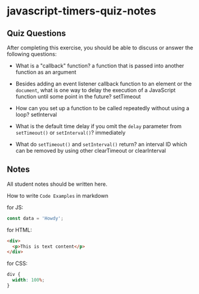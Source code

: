 # javascript-timers-quiz-notes

## Quiz Questions

After completing this exercise, you should be able to discuss or answer the following questions:

- What is a "callback" function?
  a function that is passed into another function as an argument

- Besides adding an event listener callback function to an element or the `document`, what is one way to delay the execution of a JavaScript function until some point in the future?
  setTimeout

- How can you set up a function to be called repeatedly without using a loop?
  setInterval

- What is the default time delay if you omit the `delay` parameter from `setTimeout()` or `setInterval()`?
  immediately

- What do `setTimeout()` and `setInterval()` return?
  an interval ID which can be removed by using other clearTimeout or clearInterval

## Notes

All student notes should be written here.

How to write `Code Examples` in markdown

for JS:

```javascript
const data = 'Howdy';
```

for HTML:

```html
<div>
  <p>This is text content</p>
</div>
```

for CSS:

```css
div {
  width: 100%;
}
```
